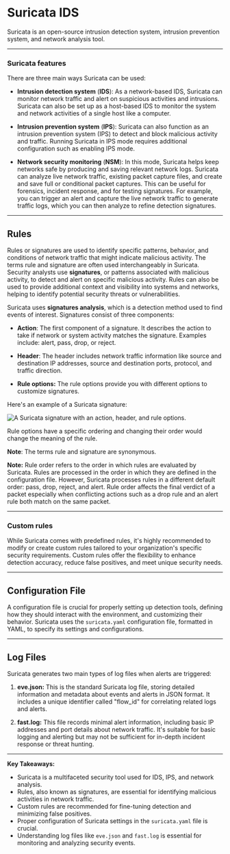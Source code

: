 # Suricata IDS

Suricata is an open-source intrusion detection system, intrusion prevention system, and network analysis tool.

---

### **Suricata features**

There are three main ways Suricata can be used:

- **Intrusion detection system** (**IDS**): As a network-based IDS, Suricata can monitor network traffic and alert on suspicious activities and intrusions. Suricata can also be set up as a host-based IDS to monitor the system and network activities of a single host like a computer.

- **Intrusion prevention system** (**IPS**): Suricata can also function as an intrusion prevention system (IPS) to detect and block malicious activity and traffic. Running Suricata in IPS mode requires additional configuration such as enabling IPS mode.

- **Network security monitoring** (**NSM**): In this mode, Suricata helps keep networks safe by producing and saving relevant network logs. Suricata can analyze live network traffic, existing packet capture files, and create and save full or conditional packet captures. This can be useful for forensics, incident response, and for testing signatures. For example, you can trigger an alert and capture the live network traffic to generate traffic logs, which you can then analyze to refine detection signatures.

---

## Rules

Rules or signatures are used to identify specific patterns, behavior, and conditions of network traffic that might indicate malicious activity. The terms rule and signature are often used interchangeably in Suricata. Security analysts use **signatures**, or patterns associated with malicious activity, to detect and alert on specific malicious activity. Rules can also be used to provide additional context and visibility into systems and networks, helping to identify potential security threats or vulnerabilities. 

Suricata uses **signatures analysis**, which is a detection method used to find events of interest. Signatures consist of three components:

- **Action**: The first component of a signature. It describes the action to take if network or system activity matches the signature. Examples include: alert, pass, drop, or reject.

- **Header**: The header includes network traffic information like source and destination IP addresses, source and destination ports, protocol, and traffic direction.

- **Rule options:** The rule options provide you with different options to customize signatures.

Here's an example of a Suricata signature:

<img src="https://d3c33hcgiwev3.cloudfront.net/imageAssetProxy.v1/sUAYMHVdQ-2IJCnBysJmzg_c3deef0b2a6c454fbc39b674cc0bc9f1_CS_R-138_Suricata-signature.png?expiry=1697587200000&hmac=m14oEi8bg3xtjnwigBakNUV2QY0cOaWcamiwvFc6tu8" title="" alt="A Suricata signature with an action, header, and rule options." data-align="center">

Rule options have a specific ordering and changing their order would change the meaning of the rule.

**Note**: The terms rule and signature are synonymous.

**Note:** Rule order refers to the order in which rules are evaluated by Suricata. Rules are processed in the order in which they are defined in the configuration file. However, Suricata processes rules in a different default order: pass, drop, reject, and alert. Rule order affects the final verdict of a packet especially when conflicting actions such as a drop rule and an alert rule both match on the same packet.

---

### **Custom rules**

While Suricata comes with predefined rules, it's highly recommended to modify or create custom rules tailored to your organization's specific security requirements. Custom rules offer the flexibility to enhance detection accuracy, reduce false positives, and meet unique security needs.

---

## Configuration File

A configuration file is crucial for properly setting up detection tools, defining how they should interact with the environment, and customizing their behavior. Suricata uses the `suricata.yaml` configuration file, formatted in YAML, to specify its settings and configurations.

---

## Log Files

Suricata generates two main types of log files when alerts are triggered:

1. **eve.json:** This is the standard Suricata log file, storing detailed information and metadata about events and alerts in JSON format. It includes a unique identifier called "flow_id" for correlating related logs and alerts.

2. **fast.log:** This file records minimal alert information, including basic IP addresses and port details about network traffic. It's suitable for basic logging and alerting but may not be sufficient for in-depth incident response or threat hunting.

---

**Key Takeaways:**

- Suricata is a multifaceted security tool used for IDS, IPS, and network analysis.
- Rules, also known as signatures, are essential for identifying malicious activities in network traffic.
- Custom rules are recommended for fine-tuning detection and minimizing false positives.
- Proper configuration of Suricata settings in the `suricata.yaml` file is crucial.
- Understanding log files like `eve.json` and `fast.log` is essential for monitoring and analyzing security events.
